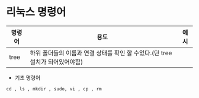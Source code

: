 # 리눅스 명령어

|명령어|용도|예시|
|---|---|---|
|tree|하위 폴더들의 이름과 연결 상태를 확인 할 수있다.(단 tree설치가 되어있어야함)||


- 기초 명령어
```
cd , ls , mkdir , sudo, vi , cp , rm 
```